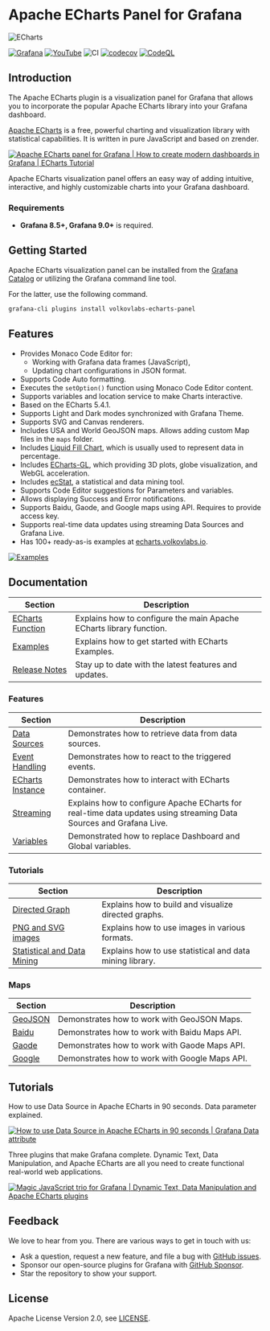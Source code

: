 # Apache ECharts Panel for Grafana

![ECharts](https://github.com/VolkovLabs/volkovlabs-echarts-panel/raw/main/src/img/dashboard.png)

[![Grafana](https://img.shields.io/badge/Grafana-9.4.7-orange)](https://www.grafana.com)
[![YouTube](https://img.shields.io/badge/YouTube-Playlist-red)](https://youtube.com/playlist?list=PLPow72ygztmQHGWFqksEf3LebUfhqBfFu)
![CI](https://github.com/volkovlabs/volkovlabs-echarts-panel/workflows/CI/badge.svg)
[![codecov](https://codecov.io/gh/VolkovLabs/volkovlabs-echarts-panel/branch/main/graph/badge.svg?token=0m6f0ktUar)](https://codecov.io/gh/VolkovLabs/volkovlabs-echarts-panel)
[![CodeQL](https://github.com/VolkovLabs/volkovlabs-echarts-panel/actions/workflows/codeql-analysis.yml/badge.svg)](https://github.com/VolkovLabs/volkovlabs-echarts-panel/actions/workflows/codeql-analysis.yml)

## Introduction

The Apache ECharts plugin is a visualization panel for Grafana that allows you to incorporate the popular Apache ECharts library into your Grafana dashboard.

[Apache ECharts](https://echarts.apache.org/en/index.html) is a free, powerful charting and visualization library with statistical capabilities. It is written in pure JavaScript and based on zrender.

[![Apache ECharts panel for Grafana | How to create modern dashboards in Grafana | ECharts Tutorial](https://raw.githubusercontent.com/volkovlabs/volkovlabs-echarts-panel/main/img/video.png)](https://youtu.be/DxqCrBEmrQw)

Apache ECharts visualization panel offers an easy way of adding intuitive, interactive, and highly customizable charts into your Grafana dashboard.

### Requirements

- **Grafana 8.5+, Grafana 9.0+** is required.

## Getting Started

Apache ECharts visualization panel can be installed from the [Grafana Catalog](https://grafana.com/grafana/plugins/volkovlabs-echarts-panel/) or utilizing the Grafana command line tool.

For the latter, use the following command.

```bash
grafana-cli plugins install volkovlabs-echarts-panel
```

## Features

- Provides Monaco Code Editor for:
  - Working with Grafana data frames (JavaScript),
  - Updating chart configurations in JSON format.
- Supports Code Auto formatting.
- Executes the `setOption()` function using Monaco Code Editor content.
- Supports variables and location service to make Charts interactive.
- Based on the ECharts 5.4.1.
- Supports Light and Dark modes synchronized with Grafana Theme.
- Supports SVG and Canvas renderers.
- Includes USA and World GeoJSON maps. Allows adding custom Map files in the `maps` folder.
- Includes [Liquid Fill Chart](https://github.com/ecomfe/echarts-liquidfill), which is usually used to represent data in percentage.
- Includes [ECharts-GL](https://github.com/ecomfe/echarts-gl), which providing 3D plots, globe visualization, and WebGL acceleration.
- Includes [ecStat](https://github.com/ecomfe/echarts-stat), a statistical and data mining tool.
- Supports Code Editor suggestions for Parameters and variables.
- Allows displaying Success and Error notifications.
- Supports Baidu, Gaode, and Google maps using API. Requires to provide access key.
- Supports real-time data updates using streaming Data Sources and Grafana Live.
- Has 100+ ready-as-is examples at [echarts.volkovlabs.io](https://echarts.volkovlabs.io).

[![Examples](https://github.com/VolkovLabs/volkovlabs-echarts-panel/raw/main/src/img/examples.png)](https://echarts.volkovlabs.io)

## Documentation

| Section                     | Description                                                         |
| --------------------------- | ------------------------------------------------------------------- |
| [ECharts Function](https://volkovlabs.io/plugins/volkovlabs-echarts-panel/options/) | Explains how to configure the main Apache ECharts library function. |
| [Examples](https://volkovlabs.io/plugins/volkovlabs-echarts-panel/examples/)        | Explains how to get started with ECharts Examples.                  |
| [Release Notes](https://volkovlabs.io/plugins/volkovlabs-echarts-panel/release/)    | Stay up to date with the latest features and updates.               |

### Features

| Section                      | Description                                                                                                        |
| ---------------------------- | ------------------------------------------------------------------------------------------------------------------ |
| [Data Sources](https://volkovlabs.io/plugins/volkovlabs-echarts-panel/datasources/)  | Demonstrates how to retrieve data from data sources.                                                               |
| [Event Handling](https://volkovlabs.io/plugins/volkovlabs-echarts-panel/events/)     | Demonstrates how to react to the triggered events.                                                                 |
| [ECharts Instance](https://volkovlabs.io/plugins/volkovlabs-echarts-panel/instance/) | Demonstrates how to interact with ECharts container.                                                               |
| [Streaming](https://volkovlabs.io/plugins/volkovlabs-echarts-panel/streaming/)       | Explains how to configure Apache ECharts for real-time data updates using streaming Data Sources and Grafana Live. |
| [Variables](https://volkovlabs.io/plugins/volkovlabs-echarts-panel/variables/)       | Demonstrated how to replace Dashboard and Global variables.                                                        |

### Tutorials

| Section                                         | Description                                              |
| ----------------------------------------------- | -------------------------------------------------------- |
| [Directed Graph](https://volkovlabs.io/plugins/volkovlabs-echarts-panel/tutorials/graph/)               | Explains how to build and visualize directed graphs.     |
| [PNG and SVG images](https://volkovlabs.io/plugins/volkovlabs-echarts-panel/tutorials/images/)          | Explains how to use images in various formats.           |
| [Statistical and Data Mining](https://volkovlabs.io/plugins/volkovlabs-echarts-panel/tutorials/ecstat/) | Explains how to use statistical and data mining library. |

### Maps

| Section                 | Description                                    |
| ----------------------- | ---------------------------------------------- |
| [GeoJSON](https://volkovlabs.io/plugins/volkovlabs-echarts-panel/maps/geojson/) | Demonstrates how to work with GeoJSON Maps.    |
| [Baidu](https://volkovlabs.io/plugins/volkovlabs-echarts-panel/maps/baidu/)     | Demonstrates how to work with Baidu Maps API.  |
| [Gaode](https://volkovlabs.io/plugins/volkovlabs-echarts-panel/maps/gaode/)     | Demonstrates how to work with Gaode Maps API.  |
| [Google](https://volkovlabs.io/plugins/volkovlabs-echarts-panel/maps/google/)   | Demonstrates how to work with Google Maps API. |

## Tutorials

How to use Data Source in Apache ECharts in 90 seconds. Data parameter explained.

[![How to use Data Source in Apache ECharts in 90 seconds | Grafana Data attribute](https://raw.githubusercontent.com/volkovlabs/volkovlabs-echarts-panel/main/img/datasource.png)](https://youtu.be/K5YNMSIm9AM)

Three plugins that make Grafana complete. Dynamic Text, Data Manipulation, and Apache ECharts are all you need to create functional real-world web applications.

[![Magic JavaScript trio for Grafana | Dynamic Text, Data Manipulation and Apache ECharts plugins](https://raw.githubusercontent.com/volkovlabs/volkovlabs-echarts-panel/main/img/magic-trio.png)](https://youtu.be/wPr4gZYzUVA)

## Feedback

We love to hear from you. There are various ways to get in touch with us:

- Ask a question, request a new feature, and file a bug with [GitHub issues](https://github.com/volkovlabs/volkovlabs-echarts-panel/issues/new/choose).
- Sponsor our open-source plugins for Grafana with [GitHub Sponsor](https://github.com/sponsors/VolkovLabs).
- Star the repository to show your support.

## License

Apache License Version 2.0, see [LICENSE](https://github.com/volkovlabs/volkovlabs-echarts-panel/blob/main/LICENSE).
